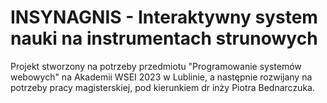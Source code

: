 # INSYNAGNIS - Interaktywny system nauki na instrumentach strunowych
Projekt stworzony  na potrzeby przedmiotu "Programowanie systemów webowych" na Akademii WSEI 2023 w Lublinie, a następnie rozwijany na potrzeby pracy magisterskiej, pod kierunkiem dr inży Piotra Bednarczuka.
